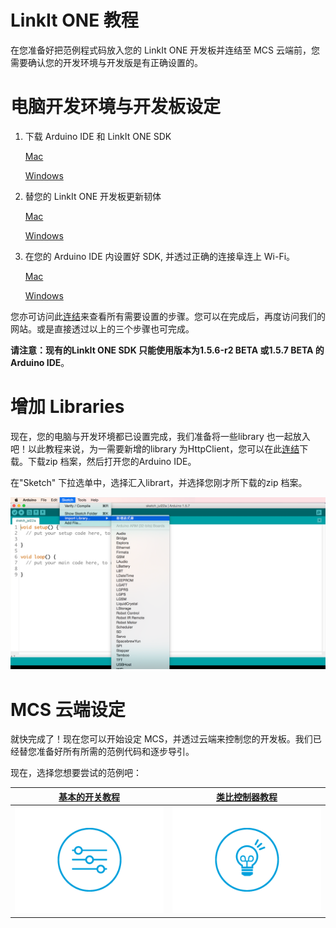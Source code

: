 # LinkIt ONE 教程

在您准备好把范例程式码放入您的 LinkIt ONE 开发板并连结至 MCS  云端前，您需要确认您的开发环境与开发版是有正确设置的。

# 电脑开发环境与开发板设定


1. 下载 Arduino IDE 和 LinkIt ONE SDK

    [Mac](http://labs.mediatek.com/site/global/developer_tools/mediatek_linkit/get-started/mac/install/)

    [Windows]( http://labs.mediatek.com/site/global/developer_tools/mediatek_linkit/get-started/windows/install/)
2. 替您的 LinkIt ONE 开发板更新韧体

    [Mac](http://labs.mediatek.com/site/global/developer_tools/mediatek_linkit/get-started/mac/update/)

    [Windows](http://labs.mediatek.com/site/global/developer_tools/mediatek_linkit/get-started/windows/update/)

3. 在您的 Arduino IDE 内设置好 SDK, 并透过正确的连接阜连上 Wi-Fi。

    [Mac](http://labs.mediatek.com/site/global/developer_tools/mediatek_linkit/get-started/mac/configure/)

    [Windows](http://labs.mediatek.com/site/global/developer_tools/mediatek_linkit/get-started/windows/configure/)


您亦可访问此[连结](http://labs.mediatek.com/site/global/developer_tools/mediatek_linkit/get-started/index.gsp)来查看所有需要设置的步骤。您可以在完成后，再度访问我们的网站。或是直接透过以上的三个步骤也可完成。


**请注意：现有的LinkIt ONE SDK 只能使用版本为1.5.6-r2 BETA 或1.5.7 BETA 的Arduino IDE**。


# 增加 Libraries

现在，您的电脑与开发环境都已设置完成，我们准备将一些library 也一起放入吧！以此教程来说，为一需要新增的library 为HttpClient，您可以在此[连结](https://github.com/amcewen/HttpClient/releases)下载。下载zip 档案，然后打开您的Arduino IDE。

在"Sketch" 下拉选单中，选择汇入librart，并选择您刚才所下载的zip 档案。

![](../images/Linkit_ONE/img_linkitone_24.png)

# MCS 云端设定
就快完成了！现在您可以开始设定 MCS，并透过云端来控制您的开发板。我们已经替您准备好所有所需的范例代码和逐步导引。

现在，选择您想要尝试的范例吧：

| [基本的开关教程](../tutorial/implementing_using_linkit_one) | [类比控制器教程](../tutorial/implementing_analog_using_linkit_one) |
| -- | -- |
|[![](../images/Linkit_ONE/img_linkitone_25.png)](../tutorial/implementing_using_linkit_one)|[![](../images/Linkit_ONE/img_linkitone_26.png)](../tutorial/implementing_analog_using_linkit_one)|

